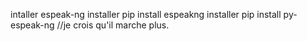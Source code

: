 intaller espeak-ng
installer pip install espeakng
installer pip install py-espeak-ng //je crois qu'il marche plus.

